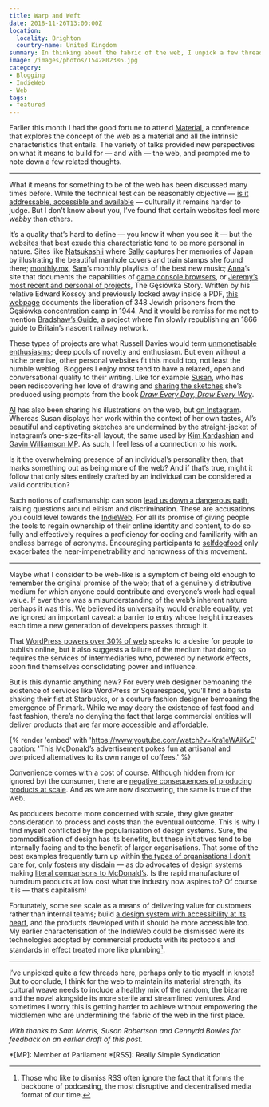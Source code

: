 ```yaml
---
title: Warp and Weft
date: 2018-11-26T13:00:00Z
location:
  locality: Brighton
  country-name: United Kingdom
summary: In thinking about the fabric of the web, I unpick a few threads and tie myself in knots.
image: /images/photos/1542802386.jpg
category:
- Blogging
- IndieWeb
- Web
tags:
- featured
---
```

Earlier this month I had the good fortune to attend [Material][1], a conference that explores the concept of the web as a material and all the intrinsic characteristics that entails. The variety of talks provided new perspectives on what it means to build for — and with — the web, and prompted me to note down a few related thoughts.

* * *

What it means for something to be of the web has been discussed many times before. While the technical test can be reasonably objective — [is it addressable, accessible and available][2] — culturally it remains harder to judge. But I don’t know about you, I’ve found that certain websites feel more *webby* than others.

It’s a quality that’s hard to define — you know it when you see it — but the websites that best exude this characteristic tend to be more personal in nature. Sites like [Natsukashii][3] where [Sally][4] captures her memories of Japan by illustrating the beautiful manhole covers and train stamps she found there; [monthly.mx][5], [Sam][6]’s monthly playlists of the best new music; [Anna][7]’s site that documents the capabilities of [game console browsers][8], or [Jeremy’s most recent and personal of projects][9], The Gęsiówka Story. Written by his relative Edward Kossoy and previously locked away inside a PDF, [this webpage][10] documents the liberation of 348 Jewish prisoners from the Gęsiówka concentration camp in 1944. And it would be remiss for me not to mention [Bradshaw’s Guide][11], a project where I’m slowly republishing an 1866 guide to Britain’s nascent railway network.

These types of projects are what Russell Davies would term [unmonetisable enthusiasms][12]; deep pools of novelty and enthusiasm. But even without a niche premise, other personal websites fit this mould too, not least the humble weblog. Bloggers I enjoy most tend to have a relaxed, open and conversational quality to their writing. Like for example [Susan][13], who has been rediscovering her love of drawing and [sharing the sketches][14] she’s produced using prompts from the book <cite>[Draw Every Day, Draw Every Way][15]</cite>.

[Al][16] has also been sharing his illustrations on the web, but [on Instagram][17]. Whereas Susan displays her work within the context of her own tastes, Al’s beautiful and captivating sketches are undermined by the straight-jacket of Instagram’s one-size-fits-all layout, the same used by [Kim Kardashian][18] and [Gavin Williamson MP][19]. As such, I feel less of a connection to his work.

Is it the overwhelming presence of an individual’s personality then, that marks something out as being more of the web? And if that’s true, might it follow that only sites entirely crafted by an individual can be considered a valid contribution?

Such notions of craftsmanship can soon [lead us down a dangerous path][20], raising questions around elitism and discrimination. These are accusations you could level towards the [IndieWeb][21]. For all its promise of giving people the tools to regain ownership of their online identity and content, to do so fully and effectively requires a proficiency for coding and familiarity with an endless barrage of acronyms. Encouraging participants to [selfdogfood][22] only exacerbates the near-impenetrability and narrowness of this movement.

* * *

Maybe what I consider to be web-like is a symptom of being old enough to remember the original promise of the web; that of a genuinely distributive medium for which anyone could contribute and everyone’s work had equal value. If ever there was a misunderstanding of the web’s inherent nature perhaps it was this. We believed its universality would enable equality, yet we ignored an important caveat: a barrier to entry whose height increases each time a new generation of developers passes through it.

That [WordPress powers over 30% of web][23] speaks to a desire for people to publish online, but it also suggests a failure of the medium that doing so requires the services of intermediaries who, powered by network effects, soon find themselves consolidating power and influence.

But is this dynamic anything new? For every web designer bemoaning the existence of services like WordPress or Squarespace, you’ll find a barista shaking their fist at Starbucks, or a couture fashion designer bemoaning the emergence of Primark. While we may decry the existence of fast food and fast fashion, there’s no denying the fact that large commercial entities will deliver products that are far more accessible and affordable.

{% render 'embed' with 'https://www.youtube.com/watch?v=Kra1eWAiKvE'
  caption: 'This McDonald’s advertisement pokes fun at artisanal and overpriced alternatives to its own range of coffees.'
%}

Convenience comes with a cost of course. Although hidden from (or ignored by) the consumer, there are [negative consequences of producing products at scale][24]. And as we are now discovering, the same is true of the web.

As producers become more concerned with scale, they give greater consideration to process and costs than the eventual outcome. This is why I find myself conflicted by the popularisation of design systems. Sure, the commoditisation of design has its benefits, but these initiatives tend to be internally facing and to the benefit of larger organisations. That some of the best examples frequently turn up within [the types of organisations I don’t care for][25], only fosters my disdain — as do advocates of design systems making [literal comparisons to McDonald’s][26]. Is the rapid manufacture of humdrum products at low cost what the industry now aspires to? Of course it is — that’s capitalism!

Fortunately, some see scale as a means of delivering value for customers rather than internal teams; build [a design system with accessibility at its heart][27], and the products developed with it should be more accessible too. My earlier characterisation of the IndieWeb could be dismissed were its technologies adopted by commercial products with its protocols and standards in effect treated more like plumbing[^1].

* * *

I’ve unpicked quite a few threads here, perhaps only to tie myself in knots! But to conclude, I think for the web to maintain its material strength, its cultural weave needs to include a healthy mix of the random, the bizarre and the novel alongside its more sterile and streamlined ventures. And sometimes I worry this is getting harder to achieve without empowering the middlemen who are undermining the fabric of the web in the first place.

*With thanks to Sam Morris, Susan Robertson and Cennydd Bowles for feedback on an earlier draft of this post.*

[^1]: Those who like to dismiss RSS often ignore the fact that it forms the backbone of podcasting, the most disruptive and decentralised media format of our time.

[1]: https://material.is/2018
[2]: https://benward.uk/blog/understand-the-web
[3]: https://natsukashii.art
[4]: https://sallylait.com
[5]: http://monthly.mx
[6]: http://sammorr.is
[7]: https://www.maban.co.uk
[8]: https://console.maban.co.uk
[9]: https://adactio.com/journal/13950
[10]: https://gesiowka.adactio.com/
[11]: https://bradshaws.guide
[12]: https://www.wired.co.uk/article/obsessive-depth-of-the-internet
[13]: https://www.susanjeanrobertson.com
[14]: https://www.susanjeanrobertson.com/self/daily-drawing-quarter-in/
[15]: https://augustwren.com/draw-every-day-book/
[16]: https://www.alpower.com
[17]: https://www.instagram.com/alpowerart
[18]: https://www.instagram.com/kimkardashian/
[19]: https://www.instagram.com/gavinwilliamson.mp/
[20]: https://www.cennydd.com/blog/against-craft
[21]: https://indieweb.org
[22]: https://indieweb.org/selfdogfood
[23]: https://w3techs.com/technologies/overview/content_management/all
[24]: https://www.theguardian.com/lifeandstyle/2011/may/08/fast-fashion-death-for-planet
[25]: https://bigmedium.com/projects/unity-design-system-exxonmobil.html
[26]: https://publication.design.systems/a484620b6988
[27]: https://bulb.co.uk/blog/introducing-bulbs-design-system

*[MP]: Member of Parliament
*[RSS]: Really Simple Syndication
